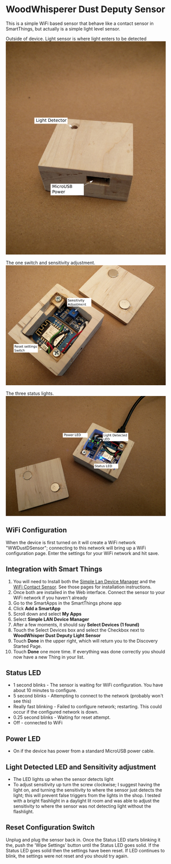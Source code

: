 # WoodWhisperer Dust Deputy Sensor
This is a simple WiFi based sensor that behave like a contact sensor in SmartThings, but actually is a simple light level sensor.

Outside of device. Light sensor is where light enters to be detected
![Outside of device](images/outside.png?raw=true "Outside")

The one switch and sensitivity adjustment.
![Inside of device](images/diagram.png?raw=true "Location of switches and adjustment")

The three status lights.
![Status lights](images/lights.png?raw=true "Status lights inside device")

## WiFi Configuration
When the device is first turned on it will create a WiFi network "WWDustDSensor"; connecting to this network
will bring up a WiFi configuration page. Enter the settings for your WiFi network and hit save.

## Integration with Smart Things
1. You will need to Install both the [Simple Lan Device Manager](../smartapps/r3dey3/simple-lan-device-manager.src) and the 
[WiFi Contact Sensor](../devicetypes/r3dey3/wifi-contact-sensor.src). See those pages for installation instructions.
1. Once both are installed in the Web interface. Connect the sensor to your WiFi network if you haven't already
1. Go to the SmartApps in the SmartThings phone app
1. Click **Add a SmartApp**
1. Scroll down and select **My Apps**
1. Select **Simple LAN Device Manager**
1. After a few moments, it should say **Select Devices (1 found)**
1. Touch the Select Devices box and select the Checkbox next to **WoodWhisper Dust Deputy Light Sensor**
1. Touch **Done** in the upper right, which will return you to the Discovery Started Page.
1. Touch **Done** one more time. If everything was done correctly you should now have a new Thing in your list.

## Status LED
* 1 second blinks - The sensor is waiting for WiFi configuration. You have about 10 minutes to configure.
* 5 second blinks - Attempting to connect to the network (probably won't see this)
* Really fast blinking - Failed to configure network; restarting. This could occur if the configured network is down.
* 0.25 second blinks - Waiting for reset attempt.
* Off - connected to WiFi

## Power LED
* On if the device has power from a standard MicroUSB power cable.

## Light Detected LED and Sensitivity adjustment
* The LED lights up when the sensor detects light
* To adjust sensitivity up turn the screw clockwise; I suggest having the light on, and turning the sensitivity to where the sensor just detects the light; this will prevent false triggers from the lights in the shop. I tested with a bright flashlight in a daylight lit room and was able to adjust the sensitivity to where the sensor was not detecting light without the flashlight.

## Reset Configuration Switch
Unplug and plug the sensor back in. Once the Status LED starts blinking it the, push the 'Wipe Settings' button until the Status LED goes solid. If the Status LED goes solid then the settings have been reset. If LED continues to blink, the settings were not reset and you should try again.
